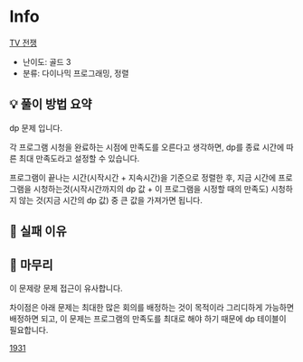 # Info
[TV 전쟁](https://boj.kr/11108)

- 난이도: 골드 3
- 분류: 다이나믹 프로그래밍, 정렬

## 💡 풀이 방법 요약

dp 문제 입니다.

각 프로그램 시청을 완료하는 시점에 만족도를 오른다고 생각하면, dp를 종료 시간에 따른 최대 만족도라고 설정할 수 있습니다.

프로그램이 끝나는 시간(시작시간 + 지속시간)을 기준으로 정렬한 후, 지금 시간에 프로그램을 시청하는것(시작시간까지의 dp 값 + 이 프로그램을 시정할 때의 만족도) 시청하지 않는 것(지금 시간의 dp 값) 중 큰 값을 가져가면 됩니다.

## 👀 실패 이유

## 🙂 마무리

이 문제랑 문제 접근이 유사합니다.

차이점은 아래 문제는 최대한 많은 회의를 배정하는 것이 목적이라 그리디하게 가능하면 배정하면 되고, 이 문제는 프로그램의 만족도를 최대로 해야 하기 때문에 dp 테이블이 필요합니다.

[1931](https://boj.kr/1931)
